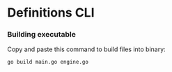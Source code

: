 <h1>Definitions CLI</h1>

<h3>Building executable</h3>
<p>Copy and paste this command to build files into binary: </p><code>go build main.go engine.go</code>
<br>
